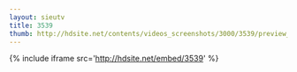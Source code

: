 ```yaml
---
layout: sieutv
title: 3539
thumb: http://hdsite.net/contents/videos_screenshots/3000/3539/preview_360p.mp4.jpg
---
```

{% include iframe src='http://hdsite.net/embed/3539' %}
 
